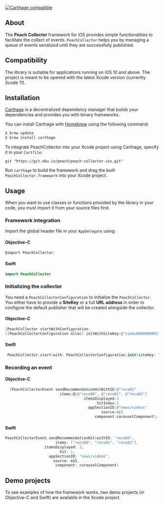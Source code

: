 

[![Carthage compatible](https://img.shields.io/badge/Carthage-compatible-4BC51D.svg?style=flat)](https://github.com/Carthage/Carthage)

## About

The **Peach Collector** framework for iOS provides simple functionalities to facilitate the collect of events. `PeachCollector` helps you by managing a queue of events serialized until they are successfully published.

## Compatibility

The library is suitable for applications running on iOS 10 and above. The project is meant to be opened with the latest Xcode version (currently Xcode 11).

## Installation

[Carthage](https://github.com/Carthage/Carthage) is a decentralized dependency manager that builds your dependencies and provides you with binary frameworks.

You can install Carthage with [Homebrew](http://brew.sh/) using the following command:

```bash
$ brew update
$ brew install carthage
```

To integrate PeachCollector into your Xcode project using Carthage, specify it in your `Cartfile`:

```ogdl
git "https://git.ebu.io/peach/peach-collector-ios.git"
```

Run `carthage` to build the framework and drag the built `PeachCollector.framework` into your Xcode project.



## Usage

When you want to use classes or functions provided by the library in your code, you must import it from your source files first.

### Framework integration
Import the global header file in your `AppDelegate` using:
#### Objective-C
```objectivec
@import PeachCollector;
```
#### Swift
```swift
import PeachCollector
```


### Initializing the collector
You need a `PeachCollectorConfiguration` to initialize the `PeachCollector`.
You either have to provide a __SiteKey__ or a full __URL address__ in order to configure the default publisher that will be created alongside the collector.

#### Objective-C
```objectivec
[PeachCollector startWithConfiguration:
[[PeachCollectorConfiguration alloc] initWithSiteKey:@"zzebu00000000017"]];
```
#### Swift
```swift
 PeachCollector.start(with: PeachCollectorConfiguration.init(siteKey: "zzebu00000000017"))
```


### Recording an event


#### Objective-C
```objectivec
  [PeachCollectorEvent sendRecommendationHitWithID:@"reco01"
					     items:@[@"reco00", @"reco01", @"reco02"]
                                    itemsDisplayed:3
                                          hitIndex:2
                                      appSectionID:@"news/videos"
                                            source:nil
                                         component:carouselComponent];
```
#### Swift
```swift
PeachCollectorEvent.sendRecommendationHit(withID: "reco00",
					   items: ["reco00", "reco01", "reco02"],
				  itemsDisplayed: 3,
					     hit: 1,
				    appSectionID: "news/videos",
					  source: nil,
				       component: carouselComponent)
```


## Demo projects

To see examples of how the framework works, two demo projects (in Objective-C and Swift) are available in the Xcode project.
